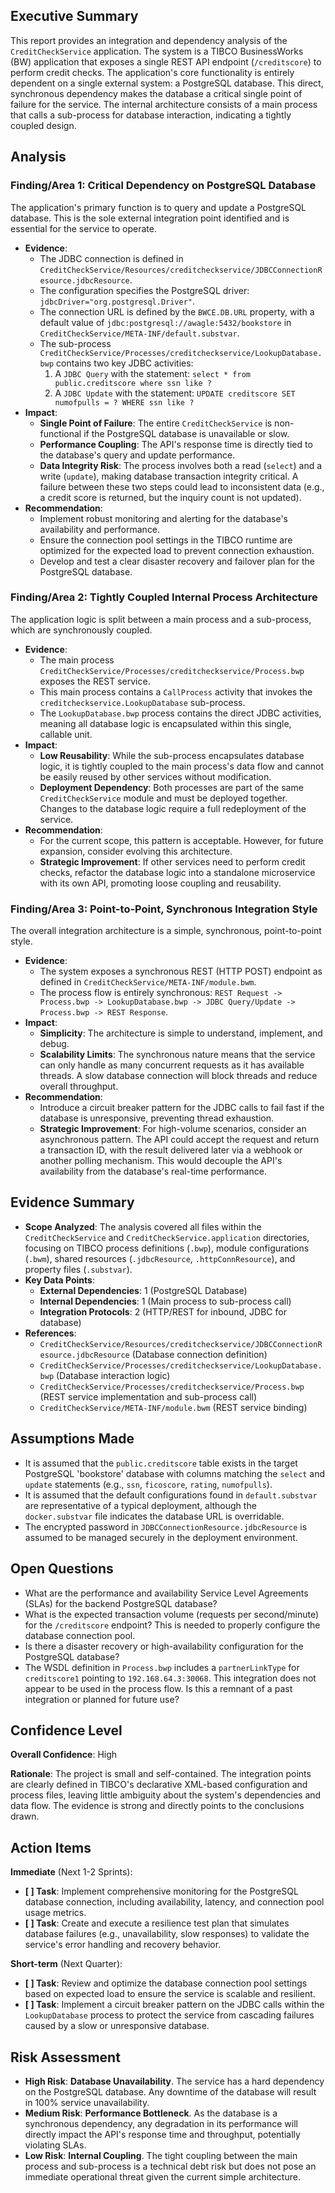 ## Executive Summary

This report provides an integration and dependency analysis of the `CreditCheckService` application. The system is a TIBCO BusinessWorks (BW) application that exposes a single REST API endpoint (`/creditscore`) to perform credit checks. The application's core functionality is entirely dependent on a single external system: a PostgreSQL database. This direct, synchronous dependency makes the database a critical single point of failure for the service. The internal architecture consists of a main process that calls a sub-process for database interaction, indicating a tightly coupled design.

## Analysis

### Finding/Area 1: Critical Dependency on PostgreSQL Database

The application's primary function is to query and update a PostgreSQL database. This is the sole external integration point identified and is essential for the service to operate.

*   **Evidence**:
    *   The JDBC connection is defined in `CreditCheckService/Resources/creditcheckservice/JDBCConnectionResource.jdbcResource`.
    *   The configuration specifies the PostgreSQL driver: `jdbcDriver="org.postgresql.Driver"`.
    *   The connection URL is defined by the `BWCE.DB.URL` property, with a default value of `jdbc:postgresql://awagle:5432/bookstore` in `CreditCheckService/META-INF/default.substvar`.
    *   The sub-process `CreditCheckService/Processes/creditcheckservice/LookupDatabase.bwp` contains two key JDBC activities:
        1.  A `JDBC Query` with the statement: `select * from public.creditscore where ssn like ?`
        2.  A `JDBC Update` with the statement: `UPDATE creditscore SET numofpulls = ? WHERE ssn like ?`
*   **Impact**:
    *   **Single Point of Failure**: The entire `CreditCheckService` is non-functional if the PostgreSQL database is unavailable or slow.
    *   **Performance Coupling**: The API's response time is directly tied to the database's query and update performance.
    *   **Data Integrity Risk**: The process involves both a read (`select`) and a write (`update`), making database transaction integrity critical. A failure between these two steps could lead to inconsistent data (e.g., a credit score is returned, but the inquiry count is not updated).
*   **Recommendation**:
    *   Implement robust monitoring and alerting for the database's availability and performance.
    *   Ensure the connection pool settings in the TIBCO runtime are optimized for the expected load to prevent connection exhaustion.
    *   Develop and test a clear disaster recovery and failover plan for the PostgreSQL database.

### Finding/Area 2: Tightly Coupled Internal Process Architecture

The application logic is split between a main process and a sub-process, which are synchronously coupled.

*   **Evidence**:
    *   The main process `CreditCheckService/Processes/creditcheckservice/Process.bwp` exposes the REST service.
    *   This main process contains a `CallProcess` activity that invokes the `creditcheckservice.LookupDatabase` sub-process.
    *   The `LookupDatabase.bwp` process contains the direct JDBC activities, meaning all database logic is encapsulated within this single, callable unit.
*   **Impact**:
    *   **Low Reusability**: While the sub-process encapsulates database logic, it is tightly coupled to the main process's data flow and cannot be easily reused by other services without modification.
    *   **Deployment Dependency**: Both processes are part of the same `CreditCheckService` module and must be deployed together. Changes to the database logic require a full redeployment of the service.
*   **Recommendation**:
    *   For the current scope, this pattern is acceptable. However, for future expansion, consider evolving this architecture.
    *   **Strategic Improvement**: If other services need to perform credit checks, refactor the database logic into a standalone microservice with its own API, promoting loose coupling and reusability.

### Finding/Area 3: Point-to-Point, Synchronous Integration Style

The overall integration architecture is a simple, synchronous, point-to-point style.

*   **Evidence**:
    *   The system exposes a synchronous REST (HTTP POST) endpoint as defined in `CreditCheckService/META-INF/module.bwm`.
    *   The process flow is entirely synchronous: `REST Request -> Process.bwp -> LookupDatabase.bwp -> JDBC Query/Update -> Process.bwp -> REST Response`.
*   **Impact**:
    *   **Simplicity**: The architecture is simple to understand, implement, and debug.
    *   **Scalability Limits**: The synchronous nature means that the service can only handle as many concurrent requests as it has available threads. A slow database connection will block threads and reduce overall throughput.
*   **Recommendation**:
    *   Introduce a circuit breaker pattern for the JDBC calls to fail fast if the database is unresponsive, preventing thread exhaustion.
    *   **Strategic Improvement**: For high-volume scenarios, consider an asynchronous pattern. The API could accept the request and return a transaction ID, with the result delivered later via a webhook or another polling mechanism. This would decouple the API's availability from the database's real-time performance.

## Evidence Summary

*   **Scope Analyzed**: The analysis covered all files within the `CreditCheckService` and `CreditCheckService.application` directories, focusing on TIBCO process definitions (`.bwp`), module configurations (`.bwm`), shared resources (`.jdbcResource`, `.httpConnResource`), and property files (`.substvar`).
*   **Key Data Points**:
    *   **External Dependencies**: 1 (PostgreSQL Database)
    *   **Internal Dependencies**: 1 (Main process to sub-process call)
    *   **Integration Protocols**: 2 (HTTP/REST for inbound, JDBC for database)
*   **References**:
    *   `CreditCheckService/Resources/creditcheckservice/JDBCConnectionResource.jdbcResource` (Database connection definition)
    *   `CreditCheckService/Processes/creditcheckservice/LookupDatabase.bwp` (Database interaction logic)
    *   `CreditCheckService/Processes/creditcheckservice/Process.bwp` (REST service implementation and sub-process call)
    *   `CreditCheckService/META-INF/module.bwm` (REST service binding)

## Assumptions Made

*   It is assumed that the `public.creditscore` table exists in the target PostgreSQL 'bookstore' database with columns matching the `select` and `update` statements (e.g., `ssn`, `ficoscore`, `rating`, `numofpulls`).
*   It is assumed that the default configurations found in `default.substvar` are representative of a typical deployment, although the `docker.substvar` file indicates the database URL is overridable.
*   The encrypted password in `JDBCConnectionResource.jdbcResource` is assumed to be managed securely in the deployment environment.

## Open Questions

*   What are the performance and availability Service Level Agreements (SLAs) for the backend PostgreSQL database?
*   What is the expected transaction volume (requests per second/minute) for the `/creditscore` endpoint? This is needed to properly configure the database connection pool.
*   Is there a disaster recovery or high-availability configuration for the PostgreSQL database?
*   The WSDL definition in `Process.bwp` includes a `partnerLinkType` for `creditscore1` pointing to `192.168.64.3:30068`. This integration does not appear to be used in the process flow. Is this a remnant of a past integration or planned for future use?

## Confidence Level

**Overall Confidence**: High

**Rationale**: The project is small and self-contained. The integration points are clearly defined in TIBCO's declarative XML-based configuration and process files, leaving little ambiguity about the system's dependencies and data flow. The evidence is strong and directly points to the conclusions drawn.

## Action Items

**Immediate** (Next 1-2 Sprints):
*   **[ ] Task**: Implement comprehensive monitoring for the PostgreSQL database connection, including availability, latency, and connection pool usage metrics.
*   **[ ] Task**: Create and execute a resilience test plan that simulates database failures (e.g., unavailability, slow responses) to validate the service's error handling and recovery behavior.

**Short-term** (Next Quarter):
*   **[ ] Task**: Review and optimize the database connection pool settings based on expected load to ensure the service is scalable and resilient.
*   **[ ] Task**: Implement a circuit breaker pattern on the JDBC calls within the `LookupDatabase` process to protect the service from cascading failures caused by a slow or unresponsive database.

## Risk Assessment

*   **High Risk**: **Database Unavailability**. The service has a hard dependency on the PostgreSQL database. Any downtime of the database will result in 100% service unavailability.
*   **Medium Risk**: **Performance Bottleneck**. As the database is a synchronous dependency, any degradation in its performance will directly impact the API's response time and throughput, potentially violating SLAs.
*   **Low Risk**: **Internal Coupling**. The tight coupling between the main process and sub-process is a technical debt risk but does not pose an immediate operational threat given the current simple architecture.